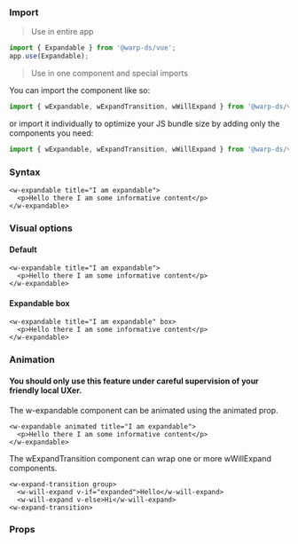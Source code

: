 ### Import

> Use in entire app

```js
import { Expandable } from '@warp-ds/vue';
app.use(Expandable);
```

> Use in one component and special imports

You can import the component like so:
```js
import { wExpandable, wExpandTransition, wWillExpand } from '@warp-ds/vue';
```

or import it individually to optimize your JS bundle size by adding only the components you need:
```js
import { wExpandable, wExpandTransition, wWillExpand } from '@warp-ds/vue/expandable';

```

### Syntax

```vue
<w-expandable title="I am expandable">
  <p>Hello there I am some informative content</p>
</w-expandable>
```

### Visual options

#### Default

```vue
<w-expandable title="I am expandable">
  <p>Hello there I am some informative content</p>
</w-expandable>
```

#### Expandable box

```vue
<w-expandable title="I am expandable" box>
  <p>Hello there I am some informative content</p>
</w-expandable>
```

### Animation

#### You should only use this feature under careful supervision of your friendly local UXer.

The w-expandable component can be animated using the animated prop.

```vue
<w-expandable animated title="I am expandable">
  <p>Hello there I am some informative content</p>
</w-expandable>
```

The wExpandTransition component can wrap one or more wWillExpand components.

```vue
<w-expand-transition group>
  <w-will-expand v-if="expanded">Hello</w-will-expand>
  <w-will-expand v-else>Hi</w-will-expand>
<w-expand-transition>
```

### Props

<api-table type="vue" component="Expandable" />

